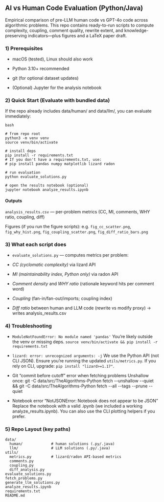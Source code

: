 ## AI vs Human Code Evaluation (Python/Java)

Empirical comparison of pre-LLM human code vs GPT-4o code across algorithmic problems.
This repo contains ready-to-run scripts to compute complexity, coupling, comment quality, rewrite extent, and knowledge-preserving indicators—plus figures and a LaTeX paper draft.

### 1) Prerequisites

- macOS (tested), Linux should also work

- Python 3.10+ recommended

- git (for optional dataset updates)

- (Optional) Jupyter for the analysis notebook

### 2) Quick Start (Evaluate with bundled data)

If the repo already includes data/human/ and data/llm/, you can evaluate immediately:
```
bash

# from repo root
python3 -m venv venv
source venv/bin/activate

# install deps
pip install -r requirements.txt
# If you don't have a requirements.txt, use:
# pip install pandas numpy matplotlib lizard radon

# run evaluation
python evaluate_solutions.py

# open the results notebook (optional)
jupyter notebook analyze_results.ipynb
```

#### Outputs

`analysis_results.csv` — per-problem metrics (CC, MI, comments, WHY ratio, coupling, diff)

Figures (if you run the figure scripts): e.g. `fig_cc_scatter.png`, `fig_why_hist.png`, `fig_coupling_scatter.png`, `fig_diff_ratio_bars.png`

### 3) What each script does

- `evaluate_solutions.py` — computes metrics per problem:

 - *CC (cyclomatic complexity)* via lizard API

 - *MI (maintainability index, Python only)* via radon API

- *Comment density* and *WHY ratio* (rationale keyword hits per comment word)

- *Coupling* (fan-in/fan-out/imports; coupling index)

- *Diff ratio* between human and LLM code (rewrite vs modify proxy)
  → writes analysis_results.csv

### 4) Troubleshooting

- `ModuleNotFoundError: No module named 'pandas'`
You’re likely outside the venv or missing deps.
`source venv/bin/activate && pip install -r requirements.txt`

- `lizard: error: unrecognized arguments: -j`
We use the Python API (not CLI JSON). Ensure you’re running the updated `utils/metrics.py`. If you rely on CLI, upgrade: `pip install "lizard>=1.17"`.

- Git “commit before cutoff” error when fetching problems
Unshallow once:
git -C data/src/TheAlgorithms-Python fetch --unshallow --quiet && git -C data/src/TheAlgorithms-Python fetch --all --tags --prune --quiet

- Notebook error “NotJSONError: Notebook does not appear to be JSON”
Replace the notebook with a valid .ipynb (we included a working analyze_results.ipynb). You can also use the CLI plotting helpers if you prefer.

### 5) Repo Layout (key paths)
```
data/
  human/             # human solutions (.py/.java)
  llm/               # LLM solutions (.py/.java)
utils/
  metrics.py         # lizard/radon API-based metrics
  comments.py
  coupling.py
  diff_analysis.py
evaluate_solutions.py
fetch_problems.py
generate_llm_solutions.py
analyze_results.ipynb
requirements.txt
README.md
```
